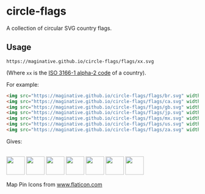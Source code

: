 # circle-flags

A collection of circular SVG country flags.

## Usage

```
https://maginative.github.io/circle-flags/flags/xx.svg
```
(Where `xx` is the [ISO 3166-1 alpha-2 code](https://www.iso.org/obp/ui/#search/code/) of a country).

For example:

```html
<img src="https://maginative.github.io/circle-flags/flags/br.svg" width="48">
<img src="https://maginative.github.io/circle-flags/flags/ca.svg" width="48">
<img src="https://maginative.github.io/circle-flags/flags/gb.svg" width="48">
<img src="https://maginative.github.io/circle-flags/flags/jp.svg" width="48">
<img src="https://maginative.github.io/circle-flags/flags/mx.svg" width="48">
<img src="https://maginative.github.io/circle-flags/flags/us.svg" width="48">
<img src="https://maginative.github.io/circle-flags/flags/za.svg" width="48">
```

Gives:

\
<img src="https://maginative.github.io/circle-flags/flags/br.svg" width="48">
<img src="https://maginative.github.io/circle-flags/flags/ca.svg" width="48">
<img src="https://maginative.github.io/circle-flags/flags/gb.svg" width="48">
<img src="https://maginative.github.io/circle-flags/flags/jp.svg" width="48">
<img src="https://maginative.github.io/circle-flags/flags/mx.svg" width="48">
<img src="https://maginative.github.io/circle-flags/flags/us.svg" width="48">
<img src="https://maginative.github.io/circle-flags/flags/za.svg" width="48">


Map Pin Icons from <a href="https://www.flaticon.com/"     title="Flaticon">www.flaticon.com</a></div>
